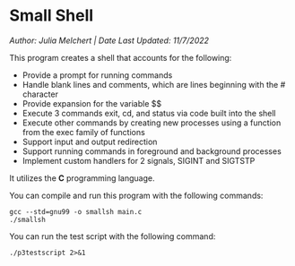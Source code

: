 # Small Shell 
*Author: Julia Melchert | Date Last Updated: 11/7/2022*

This program creates a shell that accounts for the following:
* Provide a prompt for running commands
* Handle blank lines and comments, which are lines beginning with the # character
* Provide expansion for the variable $$
* Execute 3 commands exit, cd, and status via code built into the shell
* Execute other commands by creating new processes using a function from the exec family of functions
* Support input and output redirection
* Support running commands in foreground and background processes
* Implement custom handlers for 2 signals, SIGINT and SIGTSTP

It utilizes the **C** programming language.

You can compile and run this program with the following commands:
```
gcc --std=gnu99 -o smallsh main.c
./smallsh
```

You can run the test script with the following command:
```
./p3testscript 2>&1
```